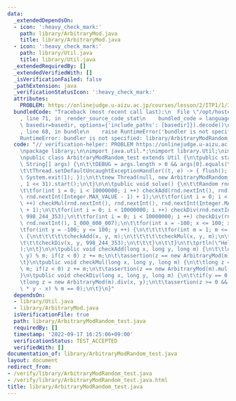 ```yaml
---
data:
  _extendedDependsOn:
  - icon: ':heavy_check_mark:'
    path: library/ArbitraryMod.java
    title: library/ArbitraryMod.java
  - icon: ':heavy_check_mark:'
    path: library/Util.java
    title: library/Util.java
  _extendedRequiredBy: []
  _extendedVerifiedWith: []
  _isVerificationFailed: false
  _pathExtension: java
  _verificationStatusIcon: ':heavy_check_mark:'
  attributes:
    PROBLEM: https://onlinejudge.u-aizu.ac.jp/courses/lesson/2/ITP1/1/ITP1_1_A
  bundledCode: "Traceback (most recent call last):\n  File \"/opt/hostedtoolcache/Python/3.10.6/x64/lib/python3.10/site-packages/onlinejudge_verify/documentation/build.py\"\
    , line 71, in _render_source_code_stat\n    bundled_code = language.bundle(stat.path,\
    \ basedir=basedir, options={'include_paths': [basedir]}).decode()\n  File \"/opt/hostedtoolcache/Python/3.10.6/x64/lib/python3.10/site-packages/onlinejudge_verify/languages/user_defined.py\"\
    , line 68, in bundle\n    raise RuntimeError('bundler is not specified: {}'.format(str(path)))\n\
    RuntimeError: bundler is not specified: library/ArbitraryModRandom_test.java\n"
  code: "// verification-helper: PROBLEM https://onlinejudge.u-aizu.ac.jp/courses/lesson/2/ITP1/1/ITP1_1_A\n\
    \npackage library;\n\nimport java.util.*;\nimport library.Util;\nimport library.ArbitraryMod;\n\
    \npublic class ArbitraryModRandom_test extends Util {\n\tpublic static void main(final\
    \ String[] args) {\n\t\tDEBUG = args.length > 0 && args[0].equals(\"-DEBUG\");\n\
    \t\tThread.setDefaultUncaughtExceptionHandler((t, e) -> { flush(); e.printStackTrace();\
    \ System.exit(1); });\n\t\tnew Thread(null, new ArbitraryModRandom_test(), \"\"\
    , 1 << 31).start();\n\t}\n\n\tpublic void solve() {\n\t\tRandom rnd = new Random(0);\n\
    \t\tfor(int i = 0; i < 10000000; i ++) checkAdd(rnd.nextInt(), rnd.nextInt(),\
    \ rnd.nextInt(Integer.MAX_VALUE - 1) + 1);\n\t\tfor(int i = 0; i < 10000000; i\
    \ ++) checkMul(rnd.nextInt(), rnd.nextInt(), rnd.nextInt(Integer.MAX_VALUE - 1)\
    \ + 1);\n\t\tfor(int i = 0; i < 10000000; i ++) checkDiv(rnd.nextInt(), rnd.nextInt(),\
    \ 998_244_353);\n\t\tfor(int i = 0; i < 10000000; i ++) checkDiv(rnd.nextInt(),\
    \ rnd.nextInt(), 1_000_000_007);\n\t\tfor(int x = -100; x <= 100; x ++) {\n\t\t\
    \tfor(int y = -100; y <= 100; y ++) {\n\t\t\t\tfor(int m = 1; m <= 1000; m ++)\
    \ {\n\t\t\t\t\tcheckAdd(x, y, m);\n\t\t\t\t\tcheckMul(x, y, m);\n\t\t\t\t}\n\t\
    \t\t\tcheckDiv(x, y, 998_244_353);\n\t\t\t}\n\t\t}\n\t\tprtln(\"Hello World\"\
    );\n\t}\n\n\tpublic void checkAdd(long x, long y, long m) {\n\t\tlong z = (x +\
    \ y) % m; if(z < 0) z += m;\n\t\tassertion(z == new ArbitraryMod(m).add(x, y));\n\
    \t}\n\tpublic void checkMul(long x, long y, long m) {\n\t\tlong z = (x * y) %\
    \ m; if(z < 0) z += m;\n\t\tassertion(z == new ArbitraryMod(m).mul(x, y));\n\t\
    }\n\tpublic void checkDiv(long x, long y, long m) {\n\t\tif(y == 0) return;\n\t\
    \tlong z = new ArbitraryMod(m).div(x, y);\n\t\tassertion(z >= 0 && z < m && (z\
    \ * y - x) % m == 0);\n\t}\n}"
  dependsOn:
  - library/Util.java
  - library/ArbitraryMod.java
  isVerificationFile: true
  path: library/ArbitraryModRandom_test.java
  requiredBy: []
  timestamp: '2022-09-17 16:25:06+09:00'
  verificationStatus: TEST_ACCEPTED
  verifiedWith: []
documentation_of: library/ArbitraryModRandom_test.java
layout: document
redirect_from:
- /verify/library/ArbitraryModRandom_test.java
- /verify/library/ArbitraryModRandom_test.java.html
title: library/ArbitraryModRandom_test.java
---
```


